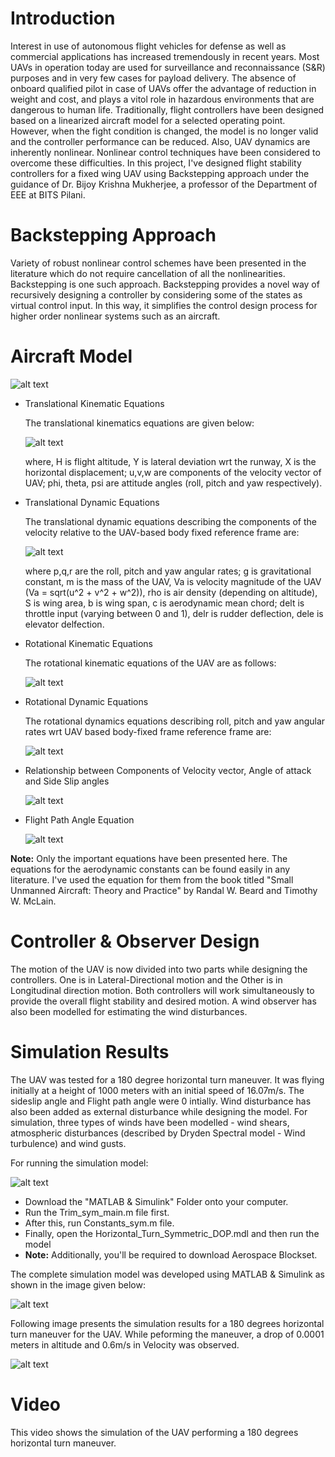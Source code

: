 # Introduction 
Interest in use of autonomous flight vehicles for defense as well as commercial applications has increased tremendously in recent years. Most UAVs in operation today are used for surveillance and reconnaissance (S&R) purposes and in very few cases for payload delivery. The absence of onboard qualified pilot in case of UAVs offer the advantage of reduction in weight and cost, and plays a vitol role in hazardous environments that are dangerous to human life. Traditionally, flight controllers have been designed based on a linearized aircraft model for a selected operating point. However, when the fight condition is changed, the model is no longer valid and the controller performance can be reduced. Also, UAV dynamics are inherently nonlinear. Nonlinear control techniques have been considered to overcome these difficulties. In this project, I've designed flight stability controllers for a fixed wing UAV using Backstepping approach under the guidance of Dr. Bijoy Krishna Mukherjee, a professor of the Department of EEE at BITS Pilani.  

# Backstepping Approach 
Variety of robust nonlinear control schemes have been presented in the literature which do not require cancellation of all the nonlinearities. Backstepping is one such approach. Backstepping provides a novel way of recursively designing a controller by considering some of the states as virtual control input. In this way, it simplifies the control design process for higher order nonlinear systems such as an aircraft. 

# Aircraft Model 
![alt text](https://github.com/tusharsial/Flight-Dynamics-Controls-UAV-/blob/main/Matlab%20%26%20Simulink%20Files/Aircraft%20Dynamics.jpg?raw=true)
* Translational Kinematic Equations 
  
  The translational kinematics equations are given below: 

  ![alt text](https://github.com/tusharsial/Flight-Dynamics-Controls-UAV-/blob/main/Matlab%20%26%20Simulink%20Files/Translational%20Kinematic%20Equations.jpg)
  
  where, H is flight altitude, Y is lateral deviation wrt the runway, X is the horizontal displacement; u,v,w are components of the velocity vector of UAV; phi, theta, psi are attitude angles (roll, pitch and yaw respectively). 
* Translational Dynamic Equations

  The translational dynamic equations describing the components of the velocity relative to the UAV-based body fixed reference frame are: 
  
  ![alt text](https://github.com/tusharsial/Flight-Dynamics-Controls-UAV-/blob/main/Matlab%20%26%20Simulink%20Files/Translational%20Dynamics%20Equations.jpg)
  
  where p,q,r are the roll, pitch and yaw angular rates; g is gravitational constant, m is the mass of the UAV, Va is velocity magnitude of the UAV (Va = sqrt(u^2 + v^2 + w^2)), rho is air density (depending on altitude), S is wing area, b is wing span, c is aerodynamic mean chord; delt is throttle input (varying between 0 and 1), delr is rudder deflection, dele is elevator delfection.   
* Rotational Kinematic Equations 

  The rotational kinematic equations of the UAV are as follows: 
  
  ![alt text](https://github.com/tusharsial/Flight-Dynamics-Controls-UAV-/blob/main/Matlab%20%26%20Simulink%20Files/Rotational%20Kinematics%20Equation.jpg)
  
* Rotational Dynamic Equations
  
  The rotational dynamics equations describing roll, pitch and yaw angular rates wrt UAV based body-fixed frame reference frame are:
  
  ![alt text](https://github.com/tusharsial/Flight-Dynamics-Controls-UAV-/blob/main/Matlab%20%26%20Simulink%20Files/Rotational%20Dynamics%20Equation.jpg)
  
* Relationship between Components of Velocity vector, Angle of attack and Side Slip angles

  ![alt text](https://github.com/tusharsial/Flight-Dynamics-Controls-UAV-/blob/main/Matlab%20%26%20Simulink%20Files/Relationship%20btn%20V%2C%20alpha%20and%20Beta.jpg)
  
* Flight Path Angle Equation 

  ![alt text](https://github.com/tusharsial/Flight-Dynamics-Controls-UAV-/blob/main/Matlab%20%26%20Simulink%20Files/Flight%20Path%20Angle%20Eqn.jpg)  
  
**Note:** Only the important equations have been presented here. The equations for the aerodynamic constants can be found easily in any literature. I've used the equation for them from the book titled "Small Unmanned Aircraft: Theory and Practice" by Randal W. Beard and Timothy W. McLain. 

# Controller & Observer Design 
The motion of the UAV is now divided into two parts while designing the controllers. One is in Lateral-Directional motion and the Other is in Longitudinal direction motion. Both controllers will work simultaneously to provide the overall flight stability and desired motion. A wind observer has also been modelled for estimating the wind disturbances.

# Simulation Results 
The UAV was tested for a 180 degree horizontal turn maneuver. It was flying initially at a height of 1000 meters with an initial speed of 16.07m/s. The sideslip angle and Flight path angle were 0 intially. Wind disturbance has also been added as external disturbance while designing the model. For simulation, three types of winds have been modelled - wind shears, atmospheric disturbances (described by Dryden Spectral model - Wind turbulence) and wind gusts. 

For running the simulation model: 

![alt text](https://github.com/tusharsial/Flight-Dynamics-Controls-UAV-/blob/main/Matlab%20%26%20Simulink%20Files/Model%20Running%20Instructions.jpg)

* Download the "MATLAB & Simulink" Folder onto your computer. 
* Run the Trim_sym_main.m file first. 
* After this, run Constants_sym.m file. 
* Finally, open the Horizontal_Turn_Symmetric_DOP.mdl and then run the model
* **Note:** Additionally, you'll be required to download Aerospace Blockset. 

The complete simulation model was developed using MATLAB & Simulink as shown in the image given below: 

![alt text](https://github.com/tusharsial/Flight-Dynamics-Controls-UAV-/blob/main/Matlab%20%26%20Simulink%20Files/Simulink%20Model.jpg)

Following image presents the simulation results for a 180 degrees horizontal turn maneuver for the UAV. While peforming the maneuver, a drop of 0.0001 meters in altitude and 0.6m/s in Velocity was observed. 

![alt text](https://github.com/tusharsial/Flight-Dynamics-Controls-UAV-/blob/main/Matlab%20%26%20Simulink%20Files/Simulation%20Results.jpg)

# Video 
This video shows the simulation of the UAV performing a 180 degrees horizontal turn maneuver. 
